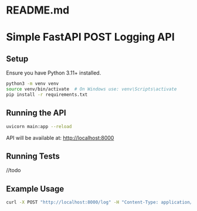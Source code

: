 # README.md
# Simple FastAPI POST Logging API

## Setup

Ensure you have Python 3.11+ installed.

```bash
python3 -m venv venv
source venv/bin/activate  # On Windows use: venv\Scripts\activate
pip install -r requirements.txt
```

## Running the API

```bash
uvicorn main:app --reload
```

API will be available at: [http://localhost:8000](http://localhost:8000)

## Running Tests

//todo

## Example Usage

```bash
curl -X POST "http://localhost:8000/log" -H "Content-Type: application/json" -d '{"message": "Hello, World!"}'
```
